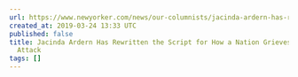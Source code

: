 ```yaml
---
url: https://www.newyorker.com/news/our-columnists/jacinda-ardern-has-rewritten-the-script-for-how-a-nation-grieves-after-a-terrorist-attack
created_at: 2019-03-24 13:33 UTC
published: false
title: Jacinda Ardern Has Rewritten the Script for How a Nation Grieves After a Terrorist
  Attack
tags: []
---
```



